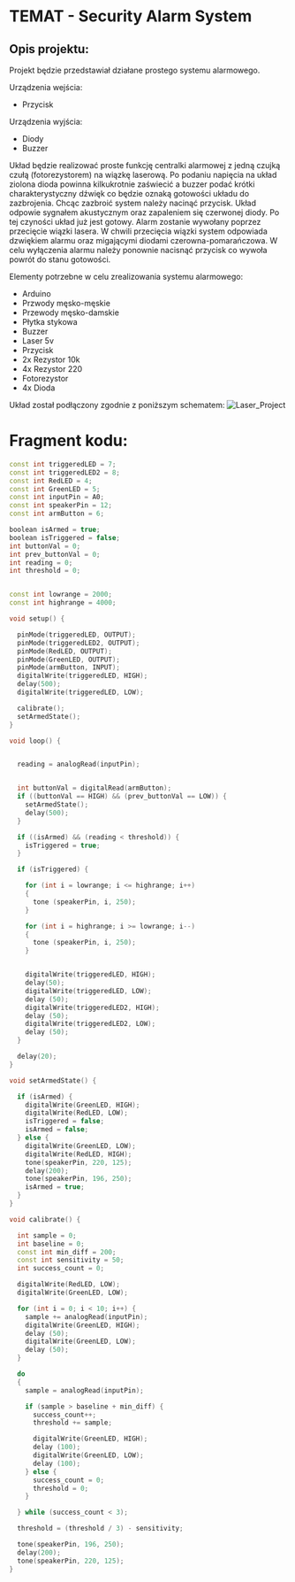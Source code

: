 # TEMAT - Security Alarm System

## Opis projektu:
Projekt będzie przedstawiał działane prostego systemu alarmowego. 

Urządzenia wejścia:
- Przycisk

Urządzenia wyjścia:
- Diody 
- Buzzer

Układ będzie realizować proste funkcję centralki alarmowej z jedną czujką czułą (fotorezystorem) na wiązkę laserową. Po podaniu napięcia na układ ziolona dioda powinna kilkukrotnie zaświecić a buzzer podać krótki charakterystyczny dźwięk co będzie oznaką gotowości układu do zazbrojenia. Chcąc zazbroić system należy nacinąć przycisk. Układ odpowie sygnałem akustycznym oraz zapaleniem się czerwonej diody. Po tej czyności układ już jest gotowy. Alarm zostanie wywołany poprzez przecięcie wiązki lasera. W chwili przecięcia wiązki system odpowiada dzwiękiem alarmu oraz migającymi diodami czerowna-pomarańczowa. W celu wyłączenia alarmu należy ponownie nacisnąć przycisk co wywoła powrót do stanu gotowości. 

Elementy potrzebne w celu zrealizowania systemu alarmowego:
- Arduino
- Przwody męsko-męskie
- Przewody męsko-damskie
- Płytka stykowa
- Buzzer
- Laser 5v
- Przycisk
- 2x Rezystor 10k
- 4x Rezystor 220
- Fotorezystor
- 4x Dioda

Układ został podłączony zgodnie z poniższym schematem:
![Laser_Project](https://user-images.githubusercontent.com/92359546/144492375-999c27a2-7f95-49d2-abbf-4a353e71c6eb.png)


# Fragment kodu:

```cpp
const int triggeredLED = 7;
const int triggeredLED2 = 8;
const int RedLED = 4;
const int GreenLED = 5;
const int inputPin = A0;
const int speakerPin = 12;
const int armButton = 6;

boolean isArmed = true;
boolean isTriggered = false;
int buttonVal = 0;
int prev_buttonVal = 0;
int reading = 0;
int threshold = 0;


const int lowrange = 2000;
const int highrange = 4000;

void setup() {

  pinMode(triggeredLED, OUTPUT);
  pinMode(triggeredLED2, OUTPUT);
  pinMode(RedLED, OUTPUT);
  pinMode(GreenLED, OUTPUT);
  pinMode(armButton, INPUT);
  digitalWrite(triggeredLED, HIGH);
  delay(500);
  digitalWrite(triggeredLED, LOW);

  calibrate();
  setArmedState();
}

void loop() {


  reading = analogRead(inputPin);


  int buttonVal = digitalRead(armButton);
  if ((buttonVal == HIGH) && (prev_buttonVal == LOW)) {
    setArmedState();
    delay(500);
  }

  if ((isArmed) && (reading < threshold)) {
    isTriggered = true;
  }

  if (isTriggered) {

    for (int i = lowrange; i <= highrange; i++)
    {
      tone (speakerPin, i, 250);
    }

    for (int i = highrange; i >= lowrange; i--)
    {
      tone (speakerPin, i, 250);
    }


    digitalWrite(triggeredLED, HIGH);
    delay(50);
    digitalWrite(triggeredLED, LOW);
    delay (50);
    digitalWrite(triggeredLED2, HIGH);
    delay (50);
    digitalWrite(triggeredLED2, LOW);
    delay (50);
  }

  delay(20);
}

void setArmedState() {

  if (isArmed) {
    digitalWrite(GreenLED, HIGH);
    digitalWrite(RedLED, LOW);
    isTriggered = false;
    isArmed = false;
  } else {
    digitalWrite(GreenLED, LOW);
    digitalWrite(RedLED, HIGH);
    tone(speakerPin, 220, 125);
    delay(200);
    tone(speakerPin, 196, 250);
    isArmed = true;
  }
}

void calibrate() {

  int sample = 0;
  int baseline = 0;
  const int min_diff = 200;
  const int sensitivity = 50;
  int success_count = 0;

  digitalWrite(RedLED, LOW);
  digitalWrite(GreenLED, LOW);

  for (int i = 0; i < 10; i++) {
    sample += analogRead(inputPin);
    digitalWrite(GreenLED, HIGH);
    delay (50);
    digitalWrite(GreenLED, LOW);
    delay (50);
  }

  do
  {
    sample = analogRead(inputPin);

    if (sample > baseline + min_diff) {
      success_count++;
      threshold += sample;

      digitalWrite(GreenLED, HIGH);
      delay (100);
      digitalWrite(GreenLED, LOW);
      delay (100);
    } else {
      success_count = 0;
      threshold = 0;
    }

  } while (success_count < 3);

  threshold = (threshold / 3) - sensitivity;

  tone(speakerPin, 196, 250);
  delay(200);
  tone(speakerPin, 220, 125);
}
```
